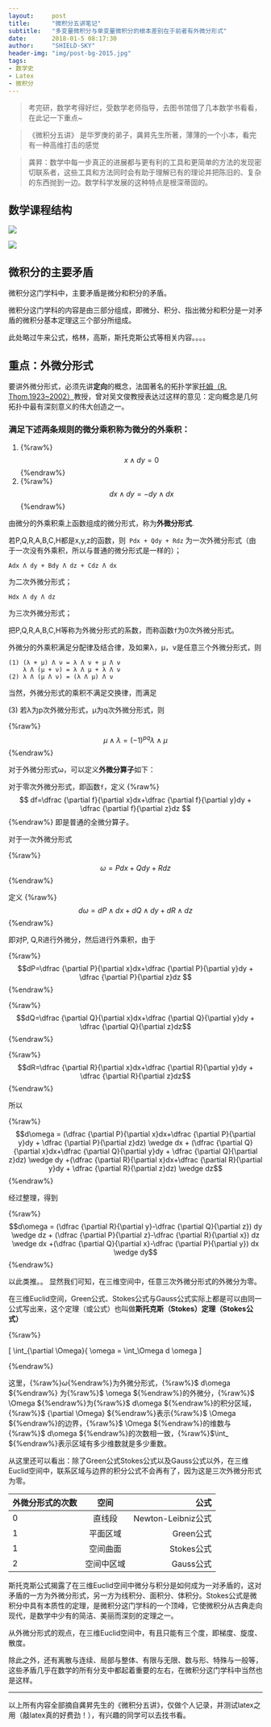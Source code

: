 ```yaml
---
layout:     post
title:      "微积分五讲笔记"
subtitle:   "多变量微积分与单变量微积分的根本差别在于前者有外微分形式"
date:       2018-01-5 08:17:30
author:     "SHIELD-SKY"
header-img: "img/post-bg-2015.jpg"
tags:
- 数学史
- Latex
- 微积分
---
```

>考完研，数学考得好烂，受数学老师指导，去图书馆借了几本数学书看看，在此记一下重点~

>《微积分五讲》 是华罗庚的弟子，龚昇先生所著，薄薄的一个小本，看完有一种高维打击的感觉


>龚昇：数学中每一步真正的进展都与更有利的工具和更简单的方法的发现密切联系者，这些工具和方法同时会有助于理解已有的理论并把陈旧的、复杂的东西抛到一边。数学科学发展的这种特点是根深蒂固的。

## 数学课程结构

![](/img/math1.png)

![](/img/math2.png)

##  微积分的主要矛盾

微积分这门学科中，主要矛盾是微分和积分的矛盾。

微积分这门学科的内容是由三部分组成，即微分、积分、指出微分和积分是一对矛盾的微积分基本定理这三个部分所组成。

此处略过牛来公式，格林，高斯，斯托克斯公式等相关内容。。。。

## 重点：外微分形式

要讲外微分形式，必须先讲**定向**的概念，法国著名的拓扑学家[托姆（R. Thom,1923~2002）](https://zh.wikipedia.org/wiki/勒内·托姆)教授，曾对吴文俊教授表达过这样的意见：定向概念是几何拓扑中最有深刻意义的伟大创造之一。

### 满足下述两条规则的微分乘积称为微分的外乘积：
1. {%raw%}$$x\wedge dy = 0$${%endraw%}
2. {%raw%}$$dx\wedge dy=-dy\wedge dx$${%endraw%}


由微分的外乘积乘上函数组成的微分形式，称为**外微分形式**.

若P,Q,R,A,B,C,H都是x,y,z的函数，则``` Pdx + Qdy + Rdz``` 为一次外微分形式（由于一次没有外乘积，所以与普通的微分形式是一样的）；

```
Adx Λ dy + Bdy Λ dz + Cdz Λ dx
```
为二次外微分形式；

```
Hdx Λ dy Λ dz
```
为三次外微分形式；

把P,Q,R,A,B,C,H等称为外微分形式的系数，而称函数```f```为0次外微分形式。

外微分的外乘积满足分配律及结合律，及如果λ，μ，ν是任意三个外微分形式，则

```
(1) (λ + μ) Λ ν = λ Λ ν + μ Λ ν
    λ Λ (μ + ν) = λ Λ μ + λ Λ ν
(2) λ Λ (μ Λ ν) = (λ Λ μ) Λ ν
```
当然，外微分形式的乘积不满足交换律，而满足


(3) 若λ为p次外微分形式，μ为q次外微分形式，则
  
{%raw%}$$ \mu \wedge \lambda =\left( -1\right) ^{pq}\lambda \wedge \mu$$ {%endraw%}

对于外微分形式ω，可以定义**外微分算子**如下：

对于零次外微分形式，即函数```f```，定义
{%raw%}
$$ df=\dfrac {\partial f}{\partial x}dx+\dfrac {\partial f}{\partial y}dy + \dfrac {\partial f}{\partial z}dz $$
{%endraw%}
即是普通的全微分算子。

对于一次外微分形式

{%raw%}
 $$ \omega = Pdx + Qdy + Rdz$$
{%endraw%}

定义
{%raw%}
$$ d\omega = dP \wedge dx + dQ \wedge dy + dR \wedge dz$$
{%endraw%}

即对P, Q,R进行外微分，然后进行外乘积，由于

{%raw%}
$$dP=\dfrac {\partial P}{\partial x}dx+\dfrac {\partial P}{\partial y}dy + \dfrac {\partial P}{\partial z}dz $$
{%endraw%}

{%raw%}
$$dQ=\dfrac {\partial Q}{\partial x}dx+\dfrac {\partial Q}{\partial y}dy + \dfrac {\partial Q}{\partial z}dz$$
{%endraw%}

{%raw%}
$$dR=\dfrac {\partial R}{\partial x}dx+\dfrac {\partial R}{\partial y}dy + \dfrac {\partial R}{\partial z}dz$$
{%endraw%}

所以 
  
{%raw%}
 $$d\omega = (\dfrac {\partial P}{\partial x}dx+\dfrac {\partial P}{\partial y}dy + \dfrac {\partial P}{\partial z}dz) \wedge dx + (\dfrac {\partial Q}{\partial x}dx+\dfrac {\partial Q}{\partial y}dy + \dfrac {\partial Q}{\partial z}dz) \wedge dy +(\dfrac {\partial R}{\partial x}dx+\dfrac {\partial R}{\partial y}dy + \dfrac {\partial R}{\partial z}dz) \wedge dz$$
{%endraw%}

经过整理，得到

{%raw%}
$$d\omega = (\dfrac {\partial R}{\partial y}-\dfrac {\partial Q}{\partial z}) dy \wedge dz + (\dfrac {\partial P}{\partial z}-\dfrac {\partial R}{\partial x}) dz \wedge dx +(\dfrac {\partial Q}{\partial x}-\dfrac {\partial P}{\partial y}) dx \wedge dy$$
{%endraw%}
            
 以此类推。。
 显然我们可知，在三维空间中，任意三次外微分形式的外微分为零。
 
 在三维Euclid空间，Green公式、Stokes公式与Gauss公式实际上都是可以由同一公式写出来，这个定理（或公式）也叫做**斯托克斯（Stokes）定理（Stokes公式）**
 
 {%raw%}
 
 \[  \int_{\partial \Omega}{ \omega = \int_\Omega d \omega \]
 
 {%endraw%}

这里，{%raw%}$\omega${%endraw%}为外微分形式，{%raw%}$ d\omega ${%endraw%} 为{%raw%}$ \omega ${%endraw%}的外微分，{%raw%}$ \Omega ${%endraw%}为{%raw%}$ d\omega ${%endraw%}的积分区域，{%raw%}$ {\partial \Omega} ${%endraw%}表示{%raw%}$ \Omega ${%endraw%}的边界，{%raw%}$ \Omega ${%endraw%}的维数与{%raw%}$ d\omega ${%endraw%}的次数相一致，{%raw%}$\int_ ${%endraw%}表示区域有多少维数就是多少重数。

从这里还可以看出：除了Green公式Stokes公式以及Gauss公式以外，在三维Euclid空间中，联系区域与边界的积分公式不会再有了，因为这是三次外微分形式为零。

| 外微分形式的次数        | 空间           | 公式  |
| ------------- |:-------------:| -----:|
| 0     | 直线段 | Newton-Leibniz公式 |
| 1      | 平面区域     |   Green公式 |
| 1 | 空间曲面      |    Stokes公式 |
| 2 | 空间中区域      |    Gauss公式 |


斯托克斯公式揭露了在三维Euclid空间中微分与积分是如何成为一对矛盾的，这对矛盾的一方为外微分形式，另一方为线积分、面积分、体积分。Stokes公式是微积分中具有本质性的定理，是微积分这门学科的一个顶峰，它使微积分从古典走向现代，是数学中少有的简洁、美丽而深刻的定理之一。

从外微分形式的观点，在三维Euclid空间中，有且只能有三个度，即梯度、旋度、散度。

除此之外，还有离散与连续、局部与整体、有限与无限、数与形、特殊与一般等，这些矛盾几乎在数学的所有分支中都起着重要的左右，在微积分这门学科中当然也是这样。

---

以上所有内容全部摘自龚昇先生的《微积分五讲》，仅做个人记录，并测试latex之用（敲latex真的好费劲！），有兴趣的同学可以去找书看。